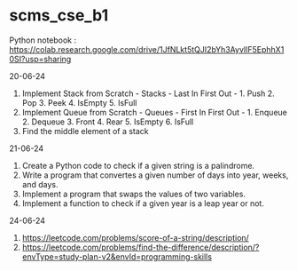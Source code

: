 # scms_cse_b1
Python notebook : https://colab.research.google.com/drive/1JfNLkt5tQJI2bYh3AyvIlF5EphhX10SI?usp=sharing

20-06-24
1. Implement Stack from Scratch - Stacks - Last In First Out - 1. Push 2. Pop 3. Peek 4. IsEmpty 5. IsFull
2. Implement Queue from Scratch - Queues - First In First Out - 1. Enqueue 2. Dequeue 3. Front 4. Rear 5. IsEmpty 6. IsFull
3. Find the middle element of a stack

21-06-24
1. Create a Python code to check if a given string is a palindrome.
2. Write a program that convertes a given number of days into year, weeks, and days.
3. Implement a program that swaps the values of two variables.
4. Implement a function to check if a given year is a leap year or not.

24-06-24
1. https://leetcode.com/problems/score-of-a-string/description/
2. https://leetcode.com/problems/find-the-difference/description/?envType=study-plan-v2&envId=programming-skills
